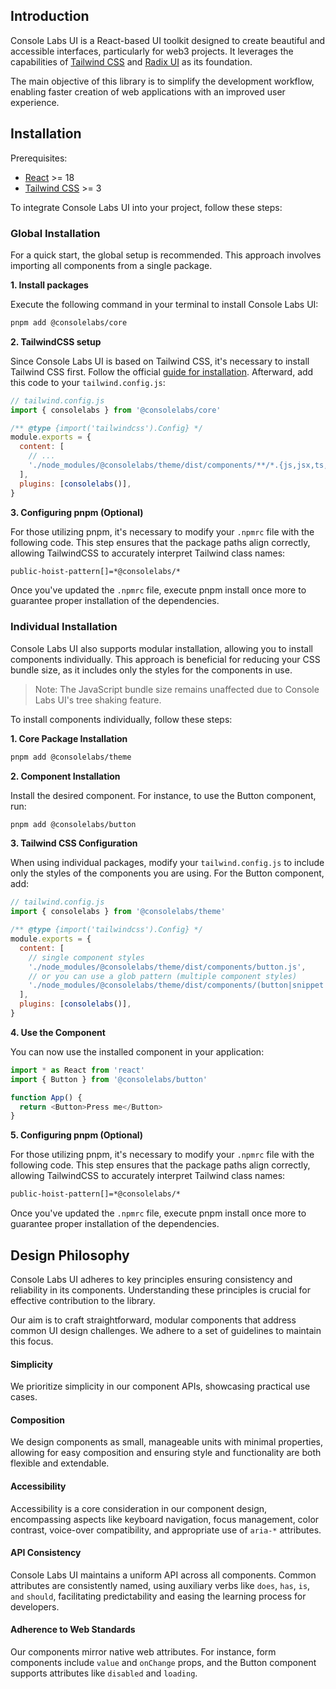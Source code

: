 ## Introduction

Console Labs UI is a React-based UI toolkit designed to create beautiful and
accessible interfaces, particularly for web3 projects. It leverages the
capabilities of [Tailwind CSS](https://tailwindcss.com/) and
[Radix UI](https://www.radix-ui.com/) as its foundation.

The main objective of this library is to simplify the development workflow,
enabling faster creation of web applications with an improved user experience.

## Installation

Prerequisites:

- [React](https://react.dev/) >= 18
- [Tailwind CSS](https://tailwindcss.com/) >= 3

To integrate Console Labs UI into your project, follow these steps:

### Global Installation

For a quick start, the global setup is recommended. This approach involves
importing all components from a single package.

**1. Install packages**

Execute the following command in your terminal to install Console Labs UI:

```sh
pnpm add @consolelabs/core
```

**2. TailwindCSS setup**

Since Console Labs UI is based on Tailwind CSS, it's necessary to install
Tailwind CSS first. Follow the official
[guide for installation](https://tailwindcss.com/docs/installation). Afterward,
add this code to your `tailwind.config.js`:

```js
// tailwind.config.js
import { consolelabs } from '@consolelabs/core'

/** @type {import('tailwindcss').Config} */
module.exports = {
  content: [
    // ...
    './node_modules/@consolelabs/theme/dist/components/**/*.{js,jsx,ts,tsx}',
  ],
  plugins: [consolelabs()],
}
```

**3. Configuring pnpm (Optional)**

For those utilizing pnpm, it's necessary to modify your `.npmrc` file with the
following code. This step ensures that the package paths align correctly,
allowing TailwindCSS to accurately interpret Tailwind class names:

```sh
public-hoist-pattern[]=*@consolelabs/*
```

Once you've updated the `.npmrc` file, execute pnpm install once more to
guarantee proper installation of the dependencies.

### Individual Installation

Console Labs UI also supports modular installation, allowing you to install
components individually. This approach is beneficial for reducing your CSS
bundle size, as it includes only the styles for the components in use.

> Note: The JavaScript bundle size remains unaffected due to Console Labs UI's
> tree shaking feature.

To install components individually, follow these steps:

**1. Core Package Installation**

```sh
pnpm add @consolelabs/theme
```

**2. Component Installation**

Install the desired component. For instance, to use the Button component, run:

```sh
pnpm add @consolelabs/button
```

**3. Tailwind CSS Configuration**

When using individual packages, modify your `tailwind.config.js` to include only
the styles of the components you are using. For the Button component, add:

```js
// tailwind.config.js
import { consolelabs } from '@consolelabs/theme'

/** @type {import('tailwindcss').Config} */
module.exports = {
  content: [
    // single component styles
    './node_modules/@consolelabs/theme/dist/components/button.js',
    // or you can use a glob pattern (multiple component styles)
    './node_modules/@consolelabs/theme/dist/components/(button|snippet|code|input).js',
  ],
  plugins: [consolelabs()],
}
```

**4. Use the Component**

You can now use the installed component in your application:

```js
import * as React from 'react'
import { Button } from '@consolelabs/button'

function App() {
  return <Button>Press me</Button>
}
```

**5. Configuring pnpm (Optional)**

For those utilizing pnpm, it's necessary to modify your `.npmrc` file with the
following code. This step ensures that the package paths align correctly,
allowing TailwindCSS to accurately interpret Tailwind class names:

```sh
public-hoist-pattern[]=*@consolelabs/*
```

Once you've updated the `.npmrc` file, execute pnpm install once more to
guarantee proper installation of the dependencies.

## Design Philosophy

Console Labs UI adheres to key principles ensuring consistency and reliability
in its components. Understanding these principles is crucial for effective
contribution to the library.

Our aim is to craft straightforward, modular components that address common UI
design challenges. We adhere to a set of guidelines to maintain this focus.

#### Simplicity

We prioritize simplicity in our component APIs, showcasing practical use cases.

#### Composition

We design components as small, manageable units with minimal properties,
allowing for easy composition and ensuring style and functionality are both
flexible and extendable.

#### Accessibility

Accessibility is a core consideration in our component design, encompassing
aspects like keyboard navigation, focus management, color contrast, voice-over
compatibility, and appropriate use of `aria-*` attributes.

#### API Consistency

Console Labs UI maintains a uniform API across all components. Common attributes
are consistently named, using auxiliary verbs like `does`, `has`, `is`, `and`
`should`, facilitating predictability and easing the learning process for
developers.

#### Adherence to Web Standards

Our components mirror native web attributes. For instance, form components
include `value` and `onChange` props, and the Button component supports
attributes like `disabled` and `loading`.
